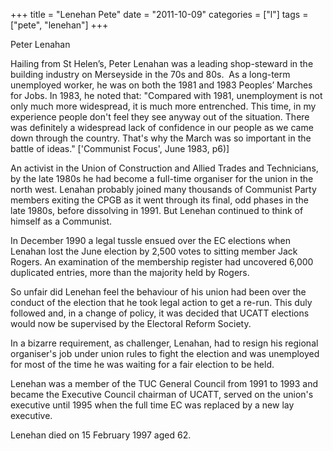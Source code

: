 +++
title = "Lenehan Pete"
date = "2011-10-09"
categories = ["l"]
tags = ["pete", "lenehan"]
+++

Peter Lenahan

Hailing from St Helen’s, Peter Lenahan was a leading shop-steward in the building industry on Merseyside in the 70s and 80s.  As a long-term unemployed worker, he was on both the 1981 and 1983 Peoples’ Marches for Jobs. In 1983, he noted that: "Compared with 1981, unemployment is not only much more widespread, it is much more entrenched. This time, in my experience people don't feel they see anyway out of the situation. There was definitely a widespread lack of confidence in our people as we came down through the country. That's why the March was so important in the battle of ideas." \['Communist Focus', June 1983, p6)\]

An activist in the Union of Construction and Allied Trades and Technicians, by the late 1980s he had become a full-time organiser for the union in the north west. Lenahan probably joined many thousands of Communist Party members exiting the CPGB as it went through its final, odd phases in the late 1980s, before dissolving in 1991. But Lenehan continued to think of himself as a Communist.

In December 1990 a legal tussle ensued over the EC elections when Lenahan lost the June election by 2,500 votes to sitting member Jack Rogers. An examination of the membership register had uncovered 6,000 duplicated entries, more than the majority held by Rogers.

So unfair did Lenehan feel the behaviour of his union had been over the conduct of the election that he took legal action to get a re-run. This duly followed and, in a change of policy, it was decided that UCATT elections would now be supervised by the Electoral Reform Society.

In a bizarre requirement, as challenger, Lenahan, had to resign his regional organiser's job under union rules to fight the election and was unemployed for most of the time he was waiting for a fair election to be held.

Lenehan was a member of the TUC General Council from 1991 to 1993 and became the Executive Council chairman of UCATT, served on the union's executive until 1995 when the full time EC was replaced by a new lay executive.

Lenehan died on 15 February 1997 aged 62.
